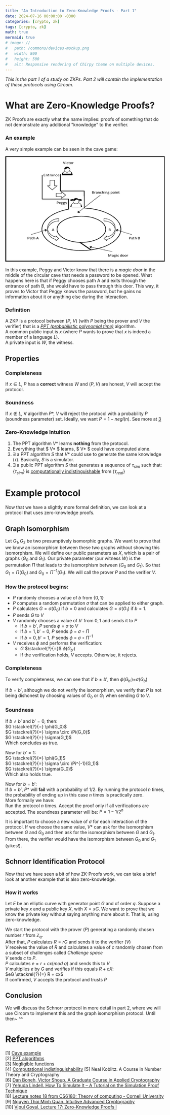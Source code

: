 ```yaml
---
title: "An Introduction to Zero-Knowledge Proofs - Part 1"
date: 2024-07-16 00:00:00 -0300
categories: [crypto, zk]
tags: [crypto, zk]
math: true
mermaid: true
# image: //
#   path: /commons/devices-mockup.png
#   width: 800
#   height: 500
#   alt: Responsive rendering of Chirpy theme on multiple devices.
---
```


_This is the part 1 of a study on ZKPs. Part 2 will contain the implementation of these protocols using Circom._
# What are Zero-Knowledge Proofs?
ZK Proofs are exactly what the name implies: proofs of something that do not demonstrate any additional "knowledge" to the verifier.

### An example
A very simple example can be seen in the cave game:

![Alibaba_cave](/assets/img/Alibaba_cave.png)

In this example, Peggy and Victor know that there is a _magic door_ in the middle of the circular cave that needs a password to be opened. What happens here is that if Peggy chooses path A and exits through the entrance of path B, she would have to pass through this door. This way, it proves to Victor that Peggy knows the password, but he gains no information about it or anything else during the interaction.

### Definition

A ZKP is a protocol between ($P$, $V$) (with $P$ being the prover and $V$ the verifier) that is a _[PPT (probabilistic polynomial time)](https://en.wikipedia.org/wiki/PP_(complexity))_ algorithm.\
A common public input is $x$ (where $P$ wants to prove that $x$ is indeed a member of a language $L$).\
A private input is $W$, the witness.

## Properties

### Completeness

If $x \in L$, $P$ has a **correct** witness $W$ and $(P, V)$ are honest, $V$ will accept the protocol.

### Soundness

If $x \notin L$, $\forall$ algorithm $P*$, $V$ will reject the protocol with a probability $P$ (soundness parameter) set. Ideally, we want $P = 1 - negl(n)$. See more at [3](https://www.youtube.com/watch?v=l5A3oEG-XKk)

### Zero-Knowledge Intuition
1. The PPT algorithm $V*$ learns **nothing** from the protocol.
2. Everything that $ V* $ learns, $ V* $ could have computed alone.
3. $\exists$ a PPT algorithm $S$ that $V*$ could use to generate the same knowledge ($\tau$). Basically, $S$ is a simulator.
4. $\exists$ a public PPT algorithm $S$ that generates a sequence of $\tau_{sim}$ such that:
{$\tau_{sim}$} is [computationally indistinguishable](https://en.wikipedia.org/wiki/Computational_indistinguishability) from {$\tau_{real}$}

# Example protocol

Now that we have a slightly more formal definition, we can look at a protocol that uses zero-knowledge proofs.

## Graph Isomorphism

Let $G_1, G_2$ be two presumptively isomorphic graphs. We want to prove that we know an isomorphism between these two graphs without showing this isomorphism.
We will define our public parameters as $X$, which is a pair of graphs $({G_0}$ and ${G_1})$. Our private parameter (our witness ${W}$) is the permutation $\Pi$ that leads to the isomorphism between $({G_0}$ and ${G_1})$. So that $G_1 = \Pi(G_0)$ and $G_0 = \Pi^{-1}(G_1)$. We will call the prover $P$ and the verifier $V$.

### How the protocol begins:

* $P$ randomly chooses a value of $b$ from {$0, 1$}
* $P$ computes a random permutation $\sigma$ that can be applied to either graph.
* $P$ calculates $G = \sigma(G_0)$ if $b=0$ and calculates $G = \sigma(G_1)$ if $b=1$.
* $P$ sends $G$ to $V$
* $V$ randomly chooses a value of $b'$ from ${0, 1}$ and sends it to $P$
    * If $b = b'$, $P$ sends $\phi$ = $\sigma$ to $V$
    * If $b=1, b'=0$, $P$ sends $\phi$ = $\sigma \circ \Pi$
    * If $b=0, b'=1$, $P$ sends $\phi$ = $\sigma \circ \Pi^{-1}$
* $V$ receives $\phi$ and performs the verification:
    * $G$ $\stackrel{?}{=}$ $\phi(G_{b'})$
    * If the verification holds, $V$ accepts. Otherwise, it rejects.

### Completeness

To verify completeness, we can see that if $b \neq b'$, then $\phi(G_{b'})$=$\sigma(G_b)$

If $b = b'$, although we do not verify the isomorphism, we verify that $P$ is not being dishonest by choosing values of $G_0$ or $G_1$ when sending $G$ to $V$.

### Soundness

If $b \neq b'$ and $b'=0$, then:\
$G \stackrel{?}{=} \phi(G_0)$\
$G \stackrel{?}{=} \sigma \circ \Pi(G_0)$\
$G \stackrel{?}{=} \sigma(G_1)$\
Which concludes as true.

Now for $b'=1$:\
$G \stackrel{?}{=} \phi(G_1)$\
$G \stackrel{?}{=} \sigma \circ \Pi^{-1}(G_1)$\
$G \stackrel{?}{=} \sigma(G_0)$\
Which also holds true.

Now for $b = b'$:\
If $b = b'$, $P*$ will **fail** with a probability of $1/2$. By running the protocol $n$ times, the probability of ending up in this case $n$ times is practically zero.\
More formally we have:\
Run the protocol $n$ times. Accept the proof only if all verifications are accepted. The soundness parameter will be: $P = 1 - 1/2^n$

It is important to choose a new value of $\sigma$ for each interaction of the protocol. If we choose the same value, $V*$ can ask for the isomorphism between $G$ and $G_0$ and then ask for the isomorphism between $G$ and $G_1$. From there, the verifier would have the isomorphism between $G_0$ and $G_1$ (yikes!).

## Schnorr Identification Protocol

Now that we have seen a bit of how ZK-Proofs work, we can take a brief look at another example that is also zero-knowledge.

### How it works

Let $E$ be an elliptic curve with generator point $G$ and of order $q$. Suppose a private key $x$ and a public key $X$, with $X = xG$. We want to prove that we know the private key without saying anything more about it. That is, using zero-knowledge.

We start the protocol with the prover $(P)$ generating a randomly chosen number $r$ from $\mathbb{Z}_{q}$.\
After that, $P$ calculates $R = rG$ and sends it to the verifier $(V)$\
$V$ receives the value of $R$ and calculates a value of $c$ randomly chosen from a subset of challenges called $Challenge\ space$\
$V$ sends $c$ to $P$.\
$P$ calculates $e = r + cx (mod\ q)$ and sends this to $V$\
$V$ multiplies $e$ by $G$ and verifies if this equals $R + cX$:\
$eG \stackrel{?}{=} R + cx$\
If confirmed, $V$ accepts the protocol and trusts $P$

## Conclusion

We will discuss the Schnorr protocol in more detail in part 2, where we will use Circom to implement this and the graph isomorphism protocol. Until then~ ^^

# References
[1] [Cave example](https://www.youtube.com/watch?v=MwgpuY5X9Iw)\
[2] [PPT algorithms](https://en.wikipedia.org/wiki/PP_(complexity))\
[3] [Negligible functions](https://www.youtube.com/watch?v=l5A3oEG-XKk)\
[4] [Computational indistinguishability](https://en.wikipedia.org/wiki/Computational_indistinguishability)
[5] Neal Koblitz. A Course in Number Theory and Cryptography\
[6] [Dan Boneh, Victor Shoup. A Graduate Course in Applied Cryptography](https://crypto.stanford.edu/~dabo/cryptobook/BonehShoup_0_4.pdf)\
[7] [Yehuda Lindell. How To Simulate It – A Tutorial on the Simulation Proof Technique](https://eprint.iacr.org/2016/046.pdf)\
[8] [Lecture notes 18 from CS6180: Theory of computing - Cornell University](https://www.cs.cornell.edu/courses/cs6810/2009sp/scribe/lecture18.pdf)\
[9] [Nguyen Thoi Minh Quan. Intuitive Advanced Cryptography](https://github.com/cryptosubtlety/intuitive-advanced-cryptography/blob/master/advancedcrypto.pdf)\
[10] [Vipul Goyal. Lecture 17: Zero-Knowledge Proofs I](https://www.youtube.com/watch?v=VnZVW1iG2po&list=PLI3cKEs5b6gvelkJnHf16r3ADhYvcQjdr&index=17)

